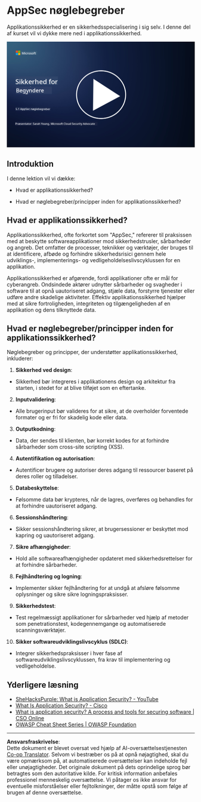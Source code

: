 <!--
CO_OP_TRANSLATOR_METADATA:
{
  "original_hash": "e4b56bb23078d3ffb7ad407d280b0c36",
  "translation_date": "2025-09-03T21:08:53+00:00",
  "source_file": "5.1 AppSec key concepts.md",
  "language_code": "da"
}
-->
# AppSec nøglebegreber

Applikationssikkerhed er en sikkerhedsspecialisering i sig selv. I denne del af kurset vil vi dykke mere ned i applikationssikkerhed.

[![Se videoen](../../translated_images/5-1_placeholder.29d7c06237ea84d113c4d91a72ee86a08f73f60187f2a32828c28cfda4f0aeb5.da.png)](https://learn-video.azurefd.net/vod/player?id=d81dc210-ee8a-445a-aee0-aaf8a2b37af2)

## Introduktion

I denne lektion vil vi dække:

- Hvad er applikationssikkerhed?

- Hvad er nøglebegreber/principper inden for applikationssikkerhed?

## Hvad er applikationssikkerhed?

Applikationssikkerhed, ofte forkortet som "AppSec," refererer til praksissen med at beskytte softwareapplikationer mod sikkerhedstrusler, sårbarheder og angreb. Det omfatter de processer, teknikker og værktøjer, der bruges til at identificere, afbøde og forhindre sikkerhedsrisici gennem hele udviklings-, implementerings- og vedligeholdelseslivscyklussen for en applikation.

Applikationssikkerhed er afgørende, fordi applikationer ofte er mål for cyberangreb. Ondsindede aktører udnytter sårbarheder og svagheder i software til at opnå uautoriseret adgang, stjæle data, forstyrre tjenester eller udføre andre skadelige aktiviteter. Effektiv applikationssikkerhed hjælper med at sikre fortroligheden, integriteten og tilgængeligheden af en applikation og dens tilknyttede data.

## Hvad er nøglebegreber/principper inden for applikationssikkerhed?

Nøglebegreber og principper, der understøtter applikationssikkerhed, inkluderer:

1. **Sikkerhed ved design**:

- Sikkerhed bør integreres i applikationens design og arkitektur fra starten, i stedet for at blive tilføjet som en eftertanke.

2. **Inputvalidering**:

- Alle brugerinput bør valideres for at sikre, at de overholder forventede formater og er fri for skadelig kode eller data.

3. **Outputkodning**:

- Data, der sendes til klienten, bør korrekt kodes for at forhindre sårbarheder som cross-site scripting (XSS).

4. **Autentifikation og autorisation**:

- Autentificer brugere og autoriser deres adgang til ressourcer baseret på deres roller og tilladelser.

5. **Databeskyttelse**:

- Følsomme data bør krypteres, når de lagres, overføres og behandles for at forhindre uautoriseret adgang.

6. **Sessionshåndtering**:

- Sikker sessionshåndtering sikrer, at brugersessioner er beskyttet mod kapring og uautoriseret adgang.

7. **Sikre afhængigheder**:

- Hold alle softwareafhængigheder opdateret med sikkerhedsrettelser for at forhindre sårbarheder.

8. **Fejlhåndtering og logning**:

- Implementer sikker fejlhåndtering for at undgå at afsløre følsomme oplysninger og sikre sikre logningspraksisser.

9. **Sikkerhedstest**:

- Test regelmæssigt applikationer for sårbarheder ved hjælp af metoder som penetrationstest, kodegennemgange og automatiserede scanningsværktøjer.

10. **Sikker softwareudviklingslivscyklus (SDLC)**:

- Integrer sikkerhedspraksisser i hver fase af softwareudviklingslivscyklussen, fra krav til implementering og vedligeholdelse.

## Yderligere læsning

- [SheHacksPurple: What is Application Security? - YouTube](https://www.youtube.com/watch?v=eNmccQNzSSY)
- [What Is Application Security? - Cisco](https://www.cisco.com/c/en/us/solutions/security/application-first-security/what-is-application-security.html#~how-does-it-work)
- [What is application security? A process and tools for securing software | CSO Online](https://www.csoonline.com/article/566471/what-is-application-security-a-process-and-tools-for-securing-software.html)
- [OWASP Cheat Sheet Series | OWASP Foundation](https://owasp.org/www-project-cheat-sheets/)

---

**Ansvarsfraskrivelse**:  
Dette dokument er blevet oversat ved hjælp af AI-oversættelsestjenesten [Co-op Translator](https://github.com/Azure/co-op-translator). Selvom vi bestræber os på at opnå nøjagtighed, skal du være opmærksom på, at automatiserede oversættelser kan indeholde fejl eller unøjagtigheder. Det originale dokument på dets oprindelige sprog bør betragtes som den autoritative kilde. For kritisk information anbefales professionel menneskelig oversættelse. Vi påtager os ikke ansvar for eventuelle misforståelser eller fejltolkninger, der måtte opstå som følge af brugen af denne oversættelse.